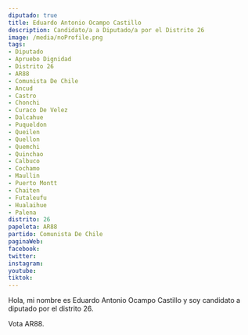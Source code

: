 ```yaml
---
diputado: true
title: Eduardo Antonio Ocampo Castillo
description: Candidato/a a Diputado/a por el Distrito 26
image: /media/noProfile.png
tags:
- Diputado
- Apruebo Dignidad
- Distrito 26
- AR88
- Comunista De Chile
- Ancud
- Castro
- Chonchi
- Curaco De Velez
- Dalcahue
- Puqueldon
- Queilen
- Quellon
- Quemchi
- Quinchao
- Calbuco
- Cochamo
- Maullin
- Puerto Montt
- Chaiten
- Futaleufu
- Hualaihue
- Palena
distrito: 26
papeleta: AR88
partido: Comunista De Chile
paginaWeb:
facebook:
twitter:
instagram:
youtube:
tiktok:
---
```

Hola, mi nombre es Eduardo Antonio Ocampo Castillo y soy candidato a diputado por el distrito 26.

Vota AR88.